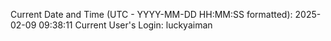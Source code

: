 Current Date and Time (UTC - YYYY-MM-DD HH:MM:SS formatted): 2025-02-09 09:38:11
Current User's Login: luckyaiman
